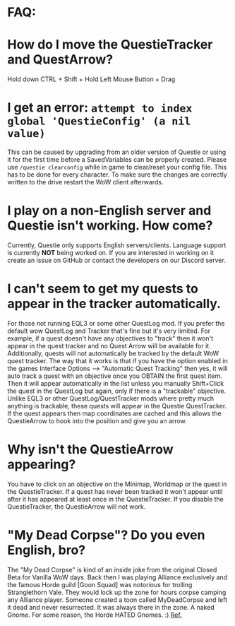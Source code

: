 # FAQ:

# How do I move the QuestieTracker and QuestArrow?

Hold down CTRL + Shift + Hold Left Mouse Button + Drag

# I get an error: `attempt to index global 'QuestieConfig' (a nil value)`

This can be caused by upgrading from an older version of Questie or using it for the first time before a SavedVariables can be properly created. Please use `/questie clearconfig` while in game to clear/reset your config file. This has to be done for every character. To make sure the changes are correctly written to the drive restart the WoW client afterwards.

# I play on a non-English server and Questie isn't working. How come?

Currently, Questie only supports English servers/clients. Language support is currently **NOT** being worked on. If you are interested in working on it create an issue on GitHub or contact the developers on our Discord server.

# I can't seem to get my quests to appear in the tracker automatically.

For those not running EQL3 or some other QuestLog mod. If you prefer the default wow QuestLog and Tracker that's fine but it's very limited. For example, if a quest doesn't have any objectives to "track" then it won't appear in the quest tracker and no Quest Arrow will be available for it. Additionally, quests will not automatically be tracked by the default WoW quest tracker. The way that it works is that if you have the option enabled in the games Interface Options --> "Automatic Quest Tracking" then yes, it will auto track a quest with an objective once you OBTAIN the first quest item. Then it will appear automatically in the list unless you manually Shift+Click the quest in the QuestLog but again, only if there is a "trackable" objective. Unlike EQL3 or other QuestLog/QuestTracker mods where pretty much anything is trackable, these quests will appear in the Questie QuestTracker. If the quest appears then map coordinates are cached and this allows the QuestieArrow to hook into the position and give you an arrow.

# Why isn't the QuestieArrow appearing?
You have to click on an objective on the Minimap, Worldmap or the quest in the QuestieTracker. If a quest has never been tracked it won't appear until after it has appeared at least once in the QuestieTracker. If you disable the QuestieTracker, the QuestieArrow will not work.

# "My Dead Corpse"? Do you even English, bro?

The "My Dead Corpse" is kind of an inside joke from the original Closed Beta for Vanilla WoW days. Back then I was playing Alliance exclusively and the famous Horde guild [Goon Squad] was notorious for trolling Stranglethorn Vale. They would lock up the zone for hours corpse camping any Alliance player. Someone created a toon called MyDeadCorpse and left it dead and never resurrected. It was always there in the zone. A naked Gnome. For some reason, the Horde HATED Gnomes. :) [Ref.](https://github.com/AeroScripts/QuestieDev/issues/359#issuecomment-273827044)
